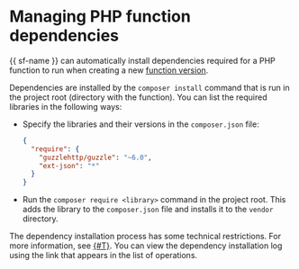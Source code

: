 # Managing PHP function dependencies

{{ sf-name }} can automatically install dependencies required for a PHP function to run when creating a new [function version](../../operations/function/version-manage.md#func-version-create).

Dependencies are installed by the `composer install` command that is run in the project root (directory with the function). You can list the required libraries in the following ways:

* Specify the libraries and their versions in the `composer.json` file:

    ```json
    {
      "require": {
        "guzzlehttp/guzzle": "~6.0",
        "ext-json": "*"
      }
    }
    ```

* Run the `composer require <library>` command in the project root. This adds the library to the `composer.json` file and installs it to the `vendor` directory.

The dependency installation process has some technical restrictions. For more information, see [{#T}](../../concepts/limits.md). You can view the dependency installation log using the link that appears in the list of operations.

